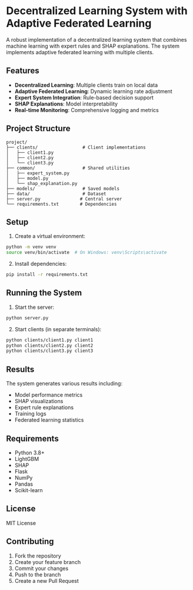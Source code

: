 # Decentralized Learning System with Adaptive Federated Learning

A robust implementation of a decentralized learning system that combines machine learning with expert rules and SHAP explanations. The system implements adaptive federated learning with multiple clients.

## Features

- **Decentralized Learning**: Multiple clients train on local data
- **Adaptive Federated Learning**: Dynamic learning rate adjustment
- **Expert System Integration**: Rule-based decision support
- **SHAP Explanations**: Model interpretability
- **Real-time Monitoring**: Comprehensive logging and metrics

## Project Structure

```
project/
├── clients/                 # Client implementations
│   ├── client1.py
│   ├── client2.py
│   └── client3.py
├── common/                  # Shared utilities
│   ├── expert_system.py
│   ├── model.py
│   └── shap_explanation.py
├── models/                  # Saved models
├── data/                    # Dataset
├── server.py               # Central server
└── requirements.txt        # Dependencies
```

## Setup

1. Create a virtual environment:
```bash
python -m venv venv
source venv/bin/activate  # On Windows: venv\Scripts\activate
```

2. Install dependencies:
```bash
pip install -r requirements.txt
```

## Running the System

1. Start the server:
```bash
python server.py
```

2. Start clients (in separate terminals):
```bash
python clients/client1.py client1
python clients/client2.py client2
python clients/client3.py client3
```

## Results

The system generates various results including:
- Model performance metrics
- SHAP visualizations
- Expert rule explanations
- Training logs
- Federated learning statistics

## Requirements

- Python 3.8+
- LightGBM
- SHAP
- Flask
- NumPy
- Pandas
- Scikit-learn

## License

MIT License

## Contributing

1. Fork the repository
2. Create your feature branch
3. Commit your changes
4. Push to the branch
5. Create a new Pull Request 